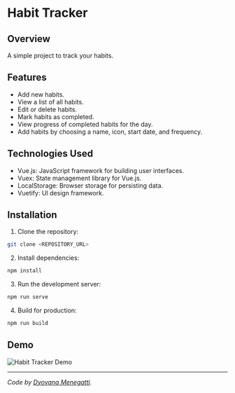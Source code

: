 # Habit Tracker

## Overview
A simple project to track your habits.

## Features
- Add new habits.
- View a list of all habits.
- Edit or delete habits.
- Mark habits as completed.
- View progress of completed habits for the day.
- Add habits by choosing a name, icon, start date, and frequency.

## Technologies Used
- Vue.js: JavaScript framework for building user interfaces.
- Vuex: State management library for Vue.js.
- LocalStorage: Browser storage for persisting data.
- Vuetify: UI design framework.

## Installation
1. Clone the repository:
```bash
git clone <REPOSITORY_URL>
```
2. Install dependencies:
```bash
npm install
```
3. Run the development server:
```bash
npm run serve
```
4. Build for production:
```bash
npm run build
```

## Demo

![Habit Tracker Demo](src/assets/habit-tracker.gif)

---

*Code by [Dyovana Menegatti](https://www.linkedin.com/in/dyomenegatti/).*